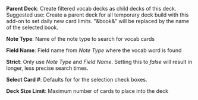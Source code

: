 **Parent Deck**: Create filtered vocab decks as child decks of this deck. Suggested use: Create a parent deck for all temporary deck build with this add-on to set daily new card limits. "&book&" will be replaced by the name of the selected book.

**Note Type**: Name of the note type to search for vocab cards

**Field Name**: Field name from *Note Type* where the vocab word is found

**Strict**: Only use *Note Type* and *Field Name*. Setting this to *false* will
result in longer, less precise search times.

**Select Card \#**: Defaults for for the selection check boxes.

**Deck Size Limit**: Maximum number of cards to place into the deck
